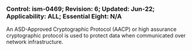 ### Control: ism-0469; Revision: 6; Updated: Jun-22; Applicability: ALL; Essential Eight: N/A
<p>An ASD-Approved Cryptographic Protocol (AACP) or high assurance cryptographic protocol is used to protect data when communicated over network infrastructure.</p>